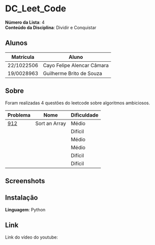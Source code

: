 # DC_Leet_Code

**Número da Lista**: 4<br>
**Conteúdo da Disciplina**: Dividir e Conquistar<br>

## Alunos
|Matrícula | Aluno |
| -- | -- |
| 22/1022506  |  Cayo Felipe Alencar Câmara |
| 19/0028963  |  Guilherme Brito de Souza |

## Sobre 
Foram realizadas 4 questões do leetcode sobre algoritmos ambiciosos.

| Problema | Nome                                   | Dificuldade |
|----------|----------------------------------------|-------------|
|  [912](https://leetcode.com/problems/sort-an-array/)         |    Sort an Array                                    | Médio       |
|          |                                        | Difícil     |
|          |                                        | Médio       |
|          |                                        | Médio    |
|          |                                        | Difícil    |
|          |                                        | Difícil    |



## Screenshots
 



## Instalação 
**Linguagem**: Python<br>


## Link

Link do vídeo do youtube: 